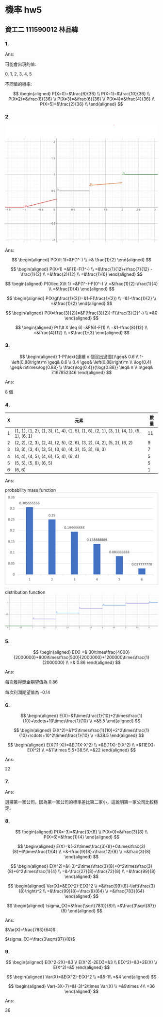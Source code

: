 # 機率 hw5

## 資工二 111590012 林品緯

### 1.

Ans:

可能會出現的值:

0, 1, 2, 3, 4, 5

不同值的機率:

$$
\begin{aligned}
P(X=0)=&\frac{6}{36} \\
P(X=1)=&\frac{10}{36} \\
P(X=2)=&\frac{8}{36} \\
P(X=3)=&\frac{6}{36} \\
P(X=4)=&\frac{4}{36} \\
P(X=5)=&\frac{2}{36} \\
\end{aligned}
$$

### 2.

![Image](hw5_2.png)

Ans:

$$
\begin{aligned}
P(X\lt 1)=&F(1^-) \\
=& \frac{1}{2}
\end{aligned}
$$

$$
\begin{aligned}
P(X=1) =&F(1)-F(1^-) \\
=&\frac{1}{12}+\frac{7}{12} - \frac{1}{2} \\
=&\frac{2}{12} \\
=&\frac{1}{6}
\end{aligned}
$$

$$
\begin{aligned}
P(0\leq X\lt 1) =&F(1^-)-F(0^-) \\
=&\frac{1}{2}-\frac{1}{4} \\
=&\frac{1}{4}
\end{aligned}
$$

$$
\begin{aligned}
P(X\gt\frac{1}{2})=&1-F(\frac{1}{2}) \\
=&1-\frac{1}{2} \\
=&\frac{1}{2}
\end{aligned}
$$

$$
\begin{aligned}
P(X=\frac{3}{2})=&F(\frac{3}{2})-F(\frac{3}{2}^-) \\
=&0
\end{aligned}
$$

$$
\begin{aligned}
P(1\lt X \leq 6)=&F(6)-F(1) \\
=&1-\frac{8}{12} \\
=&\frac{4}{12} \\
=&\frac{1}{3}
\end{aligned}
$$

### 3.

$$
\begin{aligned}
1-P(\text{連續 n 個沒出過國})\geq& 0.6 \\
1-\left(0.88\right)^n \geq& 0.6 \\
0.4 \geq& \left(0.88\right)^n \\
\log{0.4} \geq& n\times\log{0.88} \\
\frac{\log{0.4}}{\log{0.88}} \leq& n \\
n\geq& 7.167852346
\end{aligned}
$$

Ans:

8 個

### 4.

| X   | 元素                                                                                   | 數量 |
| --- | -------------------------------------------------------------------------------------- | ---- |
| 1   | (1, 1), (1, 2), (1, 3), (1, 4), (1, 5), (1, 6), (2, 1), (3, 1), (4, 1), (5, 1), (6, 1) | 11   |
| 2   | (2, 2), (2, 3), (2, 4), (2, 5), (2, 6), (3, 2), (4, 2), (5, 2), (6, 2)                 | 9    |
| 3   | (3, 3), (3, 4), (3, 5), (3, 6), (4, 3), (5, 3), (6, 3)                                 | 7    |
| 4   | (4, 4), (4, 5), (4, 6), (5, 4), (6, 4)                                                 | 5    |
| 5   | (5, 5), (5, 6), (6, 5)                                                                 | 5    |
| 6   | (6, 6)                                                                                 | 1    |

Ans:

probability mass function
![Image](hw5_4_1.png)

distribution function
![Image](hw5_4_2.png)

### 5.

$$
\begin{aligned}
E(X) =& 30\times\frac{4000}{2000000}+800\times\frac{500}{2000000}+1200000\times\frac{1}{2000000} \\
=& 0.86
\end{aligned}
$$

Ans:

每次獲得獎金期望值為 0.86

每次利潤期望值為 -0.14

### 6.

$$
\begin{aligned}
E(X)=&1\times\frac{1}{10}+2\times\frac{1}{10}+\cdots+10\times\frac{1}{10} \\
=&5.5
\end{aligned}
$$

$$
\begin{aligned}
E(X^2)=&1^2\times\frac{1}{10}+2^2\times\frac{1}{10}+\cdots+10^2\times\frac{1}{10} \\
=&38.5
\end{aligned}
$$

$$
\begin{aligned}
E(X(11-X))=&E(11X-X^2) \\
=&E(11X)-E(X^2) \\
=&11E(X)-E(X^2) \\
=&11\times 5.5+38.5\\
=&22
\end{aligned}
$$

Ans:

22

### 7.

Ans:

選擇第一家公司，因為第一家公司的標準差比第二家小，這說明第一家公司比較穩定。

### 8.

$$
\begin{aligned}
P(X=-3)=&\frac{3}{8} \\
P(X=0)=&\frac{3}{8} \\
P(X=6)=&\frac{1}{4}
\end{aligned}
$$

$$
\begin{aligned}
E(X)=&(-3)\times\frac{3}{8}+0\times\frac{3}{8}+6\times\frac{1}{4} \\
=&-\frac{9}{8}+\frac{12}{8} \\
=&\frac{3}{8}
\end{aligned}
$$

$$
\begin{aligned}
E(X^2)=&(-3)^2\times\frac{3}{8}+0^2\times\frac{3}{8}+6^2\times\frac{1}{4} \\
=&-\frac{27}{8}+\frac{72}{8} \\
=&\frac{99}{8}
\end{aligned}
$$

$$
\begin{aligned}
Var(X)=&E(X^2)-E(X)^2 \\
=&\frac{99}{8}-\left(\frac{3}{8}\right)^2 \\
=&\frac{99}{8}=\frac{9}{64} \\
=&\frac{783}{64}
\end{aligned}
$$

$$
\begin{aligned}
\sigma_{X}=&\frac{\sqrt{783}}{8}\\
=&\frac{3\sqrt{87}}{8}
\end{aligned}
$$

Ans:

$Var(X)=\frac{783}{64}$

$\sigma_{X}=\frac{3\sqrt{87}}{8}$

### 9.

$$
\begin{aligned}
E(X^2-2X)=&3 \\
E(X^2)-2E(X)=&3 \\
E(X^2)=&3+2E(X) \\
E(X^2)=&5
\end{aligned}
$$

$$
\begin{aligned}
Var(X)=&E(X^2)-E(X)^2 \\
=&5-1\\
=&4
\end{aligned}
$$

$$
\begin{aligned}
Var(-3X+7)=&(-3)^2\times Var(X) \\
=&9\times 4\\
=36
\end{aligned}
$$

Ans:

36
